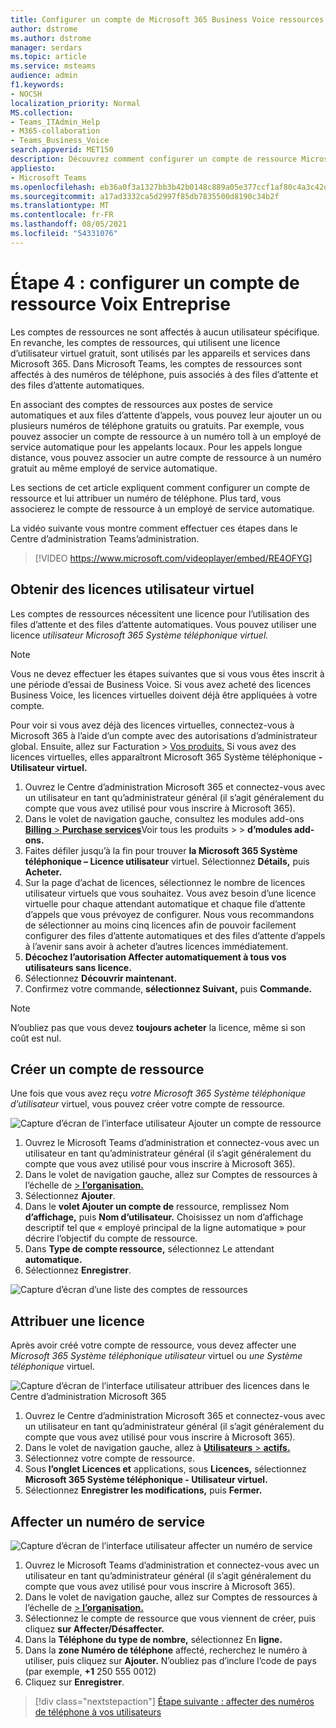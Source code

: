 ```yaml
---
title: Configurer un compte de Microsoft 365 Business Voice ressources client
author: dstrome
ms.author: dstrome
manager: serdars
ms.topic: article
ms.service: msteams
audience: admin
f1.keywords:
- NOCSH
localization_priority: Normal
MS.collection:
- Teams_ITAdmin_Help
- M365-collaboration
- Teams_Business_Voice
search.appverid: MET150
description: Découvrez comment configurer un compte de ressource Microsoft 365 Business Voice à utiliser avec les attendants automatiques.
appliesto:
- Microsoft Teams
ms.openlocfilehash: eb36a0f3a1327bb3b42b0148c889a05e377ccf1af80c4a3c42d51299677b9692
ms.sourcegitcommit: a17ad3332ca5d2997f85db7835500d8190c34b2f
ms.translationtype: MT
ms.contentlocale: fr-FR
ms.lasthandoff: 08/05/2021
ms.locfileid: "54331076"
---
```

# <a name="step-4-set-up-a-business-voice-resource-account"></a>Étape 4 : configurer un compte de ressource Voix Entreprise

Les comptes de ressources ne sont affectés à aucun utilisateur spécifique. En revanche, les comptes de ressources, qui utilisent une licence d’utilisateur virtuel gratuit, sont utilisés par les appareils et services dans Microsoft 365. Dans Microsoft Teams, les comptes de ressources sont affectés à des numéros de téléphone, puis associés à des files d’attente et des files d’attente automatiques.

En associant des comptes de ressources aux postes de service automatiques et aux files d’attente d’appels, vous pouvez leur ajouter un ou plusieurs numéros de téléphone gratuits ou gratuits. Par exemple, vous pouvez associer un compte de ressource à un numéro toll à un employé de service automatique pour les appelants locaux. Pour les appels longue distance, vous pouvez associer un autre compte de ressource à un numéro gratuit au même employé de service automatique.

Les sections de cet article expliquent comment configurer un compte de ressource et lui attribuer un numéro de téléphone. Plus tard, vous associerez le compte de ressource à un employé de service automatique.

La vidéo suivante vous montre comment effectuer ces étapes dans le Centre d’administration Teams’administration.

> [!VIDEO https://www.microsoft.com/videoplayer/embed/RE4OFYG]

## <a name="obtain-virtual-user-licenses"></a>Obtenir des licences utilisateur virtuel

Les comptes de ressources nécessitent une licence pour l’utilisation des files d’attente et des files d’attente automatiques. Vous pouvez utiliser une licence *utilisateur Microsoft 365 Système téléphonique virtuel.*

> [!NOTE]
> Vous ne devez effectuer les étapes suivantes que si vous vous êtes inscrit à une période d’essai de Business Voice. Si vous avez acheté des licences Business Voice, les licences virtuelles doivent déjà être appliquées à votre compte. 
>
> Pour voir si vous avez déjà des licences virtuelles, connectez-vous à Microsoft 365 à l’aide d’un compte avec des autorisations d’administrateur global. Ensuite, allez sur Facturation > [Vos produits.](https://admin.microsoft.com/Adminportal/Home#/subscriptions) Si vous avez des licences virtuelles, elles apparaîtront Microsoft 365 Système téléphonique **- Utilisateur virtuel.**

1. Ouvrez le Centre d’administration Microsoft 365 et connectez-vous avec un utilisateur en tant qu’administrateur général (il s’agit généralement du compte que vous avez utilisé pour vous inscrire à Microsoft 365).
2. Dans le volet de navigation gauche, consultez les modules add-ons <a href="https://admin.microsoft.com/Adminportal/Home#/catalog" target="_blank"> **Billing**  >  **Purchase services**</a>Voir tous les produits  >    >  **d’modules add-ons.**
3. Faites défiler jusqu’à la fin pour trouver **la Microsoft 365 Système téléphonique – Licence utilisateur** virtuel. Sélectionnez **Détails,** puis **Acheter.**
4. Sur la page d’achat de licences, sélectionnez le nombre de licences utilisateur virtuels que vous souhaitez. Vous avez besoin d’une licence virtuelle pour chaque attendant automatique et chaque file d’attente d’appels que vous prévoyez de configurer. Nous vous recommandons de sélectionner au moins cinq licences afin de pouvoir facilement configurer des files d’attente automatiques et des files d’attente d’appels à l’avenir sans avoir à acheter d’autres licences immédiatement.
5. **Décochez l’autorisation Affecter automatiquement à tous vos utilisateurs sans licence.**
6. Sélectionnez **Découvrir maintenant.**
7. Confirmez votre commande, **sélectionnez Suivant,** puis **Commande.**

> [!NOTE]
> N’oubliez pas que vous devez  **toujours acheter** la licence, même si son coût est nul.

## <a name="create-a-resource-account"></a>Créer un compte de ressource

Une fois que vous avez reçu *votre Microsoft 365 Système téléphonique d’utilisateur* virtuel, vous pouvez créer votre compte de ressource.

![Capture d’écran de l’interface utilisateur Ajouter un compte de ressource](../media/resource-account-add.png)

1. Ouvrez le Microsoft Teams d’administration et connectez-vous avec un utilisateur en tant qu’administrateur général (il s’agit généralement du compte que vous avez utilisé pour vous inscrire à Microsoft 365).
2. Dans le volet de navigation gauche, allez sur Comptes de ressources à l’échelle de <a href="https://admin.teams.microsoft.com/company-wide-settings/resource-accounts" target="_blank">   >  **l’organisation.**</a>
3. Sélectionnez **Ajouter**.
4. Dans le **volet Ajouter un compte de** ressource, remplissez Nom **d’affichage,** puis **Nom d’utilisateur.** Choisissez un nom d’affichage descriptif tel que « employé principal de la ligne automatique » pour décrire l’objectif du compte de ressource.
5. Dans **Type de compte ressource,** sélectionnez Le attendant **automatique.**
6. Sélectionnez **Enregistrer**.

![Capture d’écran d’une liste des comptes de ressources](../media/resource-accounts-auto-attendant-only-page.png)

## <a name="assign-a-license"></a>Attribuer une licence

Après avoir créé votre compte de ressource, vous devez affecter une *Microsoft 365 Système téléphonique utilisateur* virtuel ou *une Système téléphonique* virtuel.

![Capture d’écran de l’interface utilisateur attribuer des licences dans le Centre d’administration Microsoft 365](../media/resource-account-assign-virtual-user-license.png)

1. Ouvrez le Centre d’administration Microsoft 365 et connectez-vous avec un utilisateur en tant qu’administrateur général (il s’agit généralement du compte que vous avez utilisé pour vous inscrire à Microsoft 365).
1. Dans le volet de navigation gauche, allez à <a href="https://admin.microsoft.com/Adminportal/Home#/users" target="_blank"> **Utilisateurs**  >  **actifs.**</a>
1. Sélectionnez votre compte de ressource.
1. Sous **l’onglet Licences et** applications, sous **Licences,** sélectionnez **Microsoft 365 Système téléphonique - Utilisateur virtuel.**
1. Sélectionnez **Enregistrer les modifications,** puis **Fermer.**

## <a name="assign-a-service-number"></a>Affecter un numéro de service

![Capture d’écran de l’interface utilisateur affecter un numéro de service](../media/resource-account-assign-phone-number.png)

1. Ouvrez le Microsoft Teams d’administration et connectez-vous avec un utilisateur en tant qu’administrateur général (il s’agit généralement du compte que vous avez utilisé pour vous inscrire à Microsoft 365).
1. Dans le volet de navigation gauche, allez sur Comptes de ressources à l’échelle de <a href="https://admin.teams.microsoft.com/company-wide-settings/resource-accounts" target="_blank">   >  **l’organisation.**</a>
1. Sélectionnez le compte de ressource que vous viennent de créer, puis cliquez **sur Affecter/Désaffecter.**
1. Dans la **Téléphone du type de nombre,** sélectionnez En **ligne.**
1. Dans la **zone Numéro de téléphone** affecté, recherchez le numéro à utiliser, puis cliquez sur **Ajouter.** N’oubliez pas d’inclure l’code de pays (par exemple, **+1** 250 555 0012)
1. Cliquez sur **Enregistrer**.

> [!div class="nextstepaction"]
> [Étape suivante : affecter des numéros de téléphone à vos utilisateurs](set-up-assign-numbers.md)
